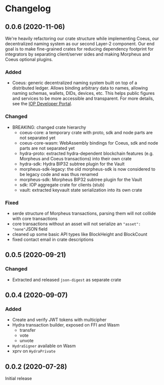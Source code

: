 # Changelog

## 0.0.6 (2020-11-06)

We're heavily refactoring our crate structure while implementing Coeus, our decentralized naming system as our second Layer-2 component. Our end goal is to make fine-grained crates for reducing dependency footprint for integrators by separating client/server sides and making Morpheus and Coeus optional plugins.

### Added
- Coeus: generic decentralized naming system built on top of a distributed ledger. Allows binding arbitrary data to names, allowing naming schemas, wallets, DIDs, devices, etc. This helps public figures and services to be more accessible and transparent. For more details, see the [IOP Developer Portal](https://developer.iop.global/dns).

### Changed
- BREAKING: changed crate hierarchy
  - coeus-core: a temporary crate with proto, sdk and node parts are not separated yet
  - coeus-core-wasm: WebAssembly bindings for Coeus, sdk and node parts are not separated yet 
  - hydra-proto: extracted hydra-dependent blockchain features (e.g. Morpheus and Coeus transactions) into their own crate
  - hydra-sdk: Hydra BIP32 subtree plugin for the Vault
  - morpheus-sdk-legacy: the old morpheus-sdk is now considered to be legacy code and was thus renamed
  - morpheus-sdk: Morpheus BIP32 subtree plugin for the Vault
  - sdk: IOP aggregate crate for clients (stub)
  - vault: extracted keyvault state serialization into its own crate

### Fixed
- serde structure of Morpheus transactions, parsing them will not collide with core transactions
- core transactions without an asset will not serialize an `"asset": "none"`JSON field  
- cleaned up some basic API types like BlockHeight and BlockCount
- fixed contact email in crate descriptions

## 0.0.5 (2020-09-21)

### Changed
- Extracted and released `json-digest` as separate crate

## 0.0.4 (2020-09-07)

### Added
- Create and verify JWT tokens with multicipher
- Hydra transaction builder, exposed on FFI and Wasm
  - transfer
  - vote
  - unvote
- `HydraSigner` available on Wasm
- xprv on `HydraPrivate`

## 0.0.2 (2020-07-28)

Initial release